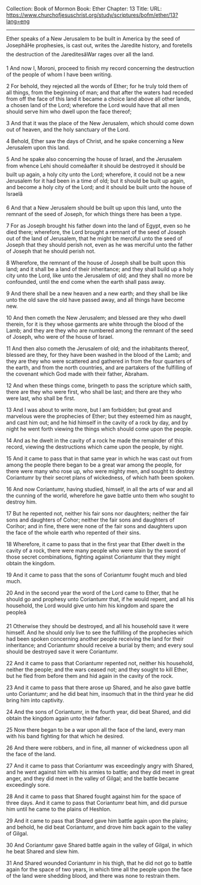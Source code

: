 Collection: Book of Mormon
Book: Ether
Chapter: 13
Title: 
URL: https://www.churchofjesuschrist.org/study/scriptures/bofm/ether/13?lang=eng

---

Ether speaks of a New Jerusalem to be built in America by the seed of JosephâHe prophesies, is cast out, writes the Jaredite history, and foretells the destruction of the JareditesâWar rages over all the land.

1 And now I, Moroni, proceed to finish my record concerning the destruction of the people of whom I have been writing.

2 For behold, they rejected all the words of Ether; for he truly told them of all things, from the beginning of man; and that after the waters had receded from off the face of this land it became a choice land above all other lands, a chosen land of the Lord; wherefore the Lord would have that all men should serve him who dwell upon the face thereof;

3 And that it was the place of the New Jerusalem, which should come down out of heaven, and the holy sanctuary of the Lord.

4 Behold, Ether saw the days of Christ, and he spake concerning a New Jerusalem upon this land.

5 And he spake also concerning the house of Israel, and the Jerusalem from whence Lehi should comeâafter it should be destroyed it should be built up again, a holy city unto the Lord; wherefore, it could not be a new Jerusalem for it had been in a time of old; but it should be built up again, and become a holy city of the Lord; and it should be built unto the house of Israelâ

6 And that a New Jerusalem should be built up upon this land, unto the remnant of the seed of Joseph, for which things there has been a type.

7 For as Joseph brought his father down into the land of Egypt, even so he died there; wherefore, the Lord brought a remnant of the seed of Joseph out of the land of Jerusalem, that he might be merciful unto the seed of Joseph that they should perish not, even as he was merciful unto the father of Joseph that he should perish not.

8 Wherefore, the remnant of the house of Joseph shall be built upon this land; and it shall be a land of their inheritance; and they shall build up a holy city unto the Lord, like unto the Jerusalem of old; and they shall no more be confounded, until the end come when the earth shall pass away.

9 And there shall be a new heaven and a new earth; and they shall be like unto the old save the old have passed away, and all things have become new.

10 And then cometh the New Jerusalem; and blessed are they who dwell therein, for it is they whose garments are white through the blood of the Lamb; and they are they who are numbered among the remnant of the seed of Joseph, who were of the house of Israel.

11 And then also cometh the Jerusalem of old; and the inhabitants thereof, blessed are they, for they have been washed in the blood of the Lamb; and they are they who were scattered and gathered in from the four quarters of the earth, and from the north countries, and are partakers of the fulfilling of the covenant which God made with their father, Abraham.

12 And when these things come, bringeth to pass the scripture which saith, there are they who were first, who shall be last; and there are they who were last, who shall be first.

13 And I was about to write more, but I am forbidden; but great and marvelous were the prophecies of Ether; but they esteemed him as naught, and cast him out; and he hid himself in the cavity of a rock by day, and by night he went forth viewing the things which should come upon the people.

14 And as he dwelt in the cavity of a rock he made the remainder of this record, viewing the destructions which came upon the people, by night.

15 And it came to pass that in that same year in which he was cast out from among the people there began to be a great war among the people, for there were many who rose up, who were mighty men, and sought to destroy Coriantumr by their secret plans of wickedness, of which hath been spoken.

16 And now Coriantumr, having studied, himself, in all the arts of war and all the cunning of the world, wherefore he gave battle unto them who sought to destroy him.

17 But he repented not, neither his fair sons nor daughters; neither the fair sons and daughters of Cohor; neither the fair sons and daughters of Corihor; and in fine, there were none of the fair sons and daughters upon the face of the whole earth who repented of their sins.

18 Wherefore, it came to pass that in the first year that Ether dwelt in the cavity of a rock, there were many people who were slain by the sword of those secret combinations, fighting against Coriantumr that they might obtain the kingdom.

19 And it came to pass that the sons of Coriantumr fought much and bled much.

20 And in the second year the word of the Lord came to Ether, that he should go and prophesy unto Coriantumr that, if he would repent, and all his household, the Lord would give unto him his kingdom and spare the peopleâ

21 Otherwise they should be destroyed, and all his household save it were himself. And he should only live to see the fulfilling of the prophecies which had been spoken concerning another people receiving the land for their inheritance; and Coriantumr should receive a burial by them; and every soul should be destroyed save it were Coriantumr.

22 And it came to pass that Coriantumr repented not, neither his household, neither the people; and the wars ceased not; and they sought to kill Ether, but he fled from before them and hid again in the cavity of the rock.

23 And it came to pass that there arose up Shared, and he also gave battle unto Coriantumr; and he did beat him, insomuch that in the third year he did bring him into captivity.

24 And the sons of Coriantumr, in the fourth year, did beat Shared, and did obtain the kingdom again unto their father.

25 Now there began to be a war upon all the face of the land, every man with his band fighting for that which he desired.

26 And there were robbers, and in fine, all manner of wickedness upon all the face of the land.

27 And it came to pass that Coriantumr was exceedingly angry with Shared, and he went against him with his armies to battle; and they did meet in great anger, and they did meet in the valley of Gilgal; and the battle became exceedingly sore.

28 And it came to pass that Shared fought against him for the space of three days. And it came to pass that Coriantumr beat him, and did pursue him until he came to the plains of Heshlon.

29 And it came to pass that Shared gave him battle again upon the plains; and behold, he did beat Coriantumr, and drove him back again to the valley of Gilgal.

30 And Coriantumr gave Shared battle again in the valley of Gilgal, in which he beat Shared and slew him.

31 And Shared wounded Coriantumr in his thigh, that he did not go to battle again for the space of two years, in which time all the people upon the face of the land were shedding blood, and there was none to restrain them.
